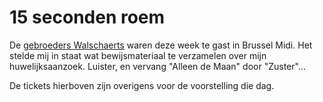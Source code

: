 # 15 seconden roem

De [gebroeders Walschaerts](http://www.kommilfoo.be/) waren deze week te gast in Brussel Midi. Het stelde mij in staat wat bewijsmateriaal te verzamelen over mijn huwelijksaanzoek. Luister, en vervang "Alleen de Maan" door "Zuster"...

De tickets hierboven zijn overigens voor de voorstelling die dag.